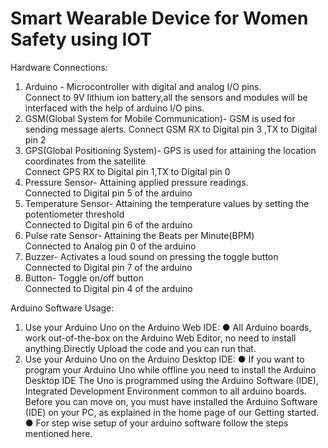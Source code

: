 # Smart Wearable Device for Women Safety using IOT

Hardware Connections:

1. Arduino -	Microcontroller with digital and analog I/O pins.	
Connect to 9V lithium ion battery,all the sensors and modules will be interfaced with the help of arduino I/O pins.
2. GSM(Global System for Mobile Communication)-	GSM is used for sending message alerts.	
Connect GSM RX to Digital pin 3 ,TX to Digital pin 2
3. GPS(Global Positioning System)-	GPS is used for attaining the location coordinates from the satellite 	
Connect GPS RX to Digital pin 1,TX to  Digital pin 0
4. Pressure Sensor-	Attaining applied  pressure readings.	
Connected to Digital pin 5 of the arduino
5. Temperature Sensor-	Attaining the temperature values by setting the potentiometer threshold 	
Connected to Digital pin 6 of the arduino
6. Pulse rate Sensor-	Attaining the Beats per Minute(BPM) 	
Connected to Analog pin 0 of the arduino
7. Buzzer- 	Activates a loud sound on pressing the toggle button 	
Connected to Digital pin 7 of the arduino
8. Button-	Toggle on/off button	
Connected to Digital pin 4 of the arduino

Arduino Software Usage:

1. Use your Arduino Uno on the Arduino Web IDE:
●	All Arduino boards, work out-of-the-box on the Arduino Web Editor, no need to install anything.Directly Upload the code and you can run that.
2. Use your Arduino Uno on the Arduino Desktop IDE:
●	If you want to program your Arduino Uno while offline you need to install the Arduino Desktop IDE The Uno is programmed using the Arduino Software (IDE), Integrated Development Environment common to all arduino boards. Before you can move on, you must have installed the Arduino Software (IDE) on your PC, as explained in the home page of our Getting started.
●	For step wise setup of your arduino software follow the steps mentioned here.
